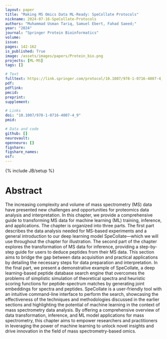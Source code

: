 ```yaml
---
layout: paper
title: "Making MS Omics Data ML-Ready: SpeCollate Protocols"
nickname: 2024-07-16-SpeCollate-Protocols
authors: "Muhammad Usman Tariq, Samuel Ebert, Fahad Saeed;"
year: "2024"
journal: "Springer Protein Bioinformatics"
volume: 
issue:
pages: 142-162
is_published: True
image: /assets/images/papers/Protein_bio.png
projects: [ML-MS]
tags: []

# Text
fulltext: https://link.springer.com/protocol/10.1007/978-1-0716-4007-4_9
pdf:
pdflink:
pmcid:
preprint: 
supplement:

# Links
doi: "10.1007/978-1-0716-4007-4_9"
pmid:

# Data and code
github: []
neurovault:
openneuro: []
figshare:
figshare_names:
osf:
---
```

{% include JB/setup %}

# Abstract

The increasing complexity and volume of mass spectrometry (MS) data have presented new challenges and opportunities for proteomics data analysis and interpretation. In this chapter, we provide a comprehensive guide to transforming MS data for machine learning (ML) training, inference, and applications. The chapter is organized into three parts. The first part describes the data analysis needed for MS-based experiments and a general introduction to our deep learning model SpeCollate—which we will use throughout the chapter for illustration. The second part of the chapter explores the transformation of MS data for inference, providing a step-by-step guide for users to deduce peptides from their MS data. This section aims to bridge the gap between data acquisition and practical applications by detailing the necessary steps for data preparation and interpretation. In the final part, we present a demonstrative example of SpeCollate, a deep learning-based peptide database search engine that overcomes the problems of simplistic simulation of theoretical spectra and heuristic scoring functions for peptide-spectrum matches by generating joint embeddings for spectra and peptides. SpeCollate is a user-friendly tool with an intuitive command-line interface to perform the search, showcasing the effectiveness of the techniques and methodologies discussed in the earlier sections and highlighting the potential of machine learning in the context of mass spectrometry data analysis. By offering a comprehensive overview of data transformation, inference, and ML model applications for mass spectrometry, this chapter aims to empower researchers and practitioners in leveraging the power of machine learning to unlock novel insights and drive innovation in the field of mass spectrometry-based omics.